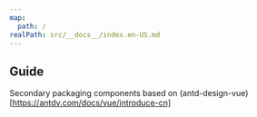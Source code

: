 ```yaml
---
map:
  path: /
realPath: src/__docs__/index.en-US.md
---
```


## Guide

Secondary packaging components based on (antd-design-vue)[https://antdv.com/docs/vue/introduce-cn]
